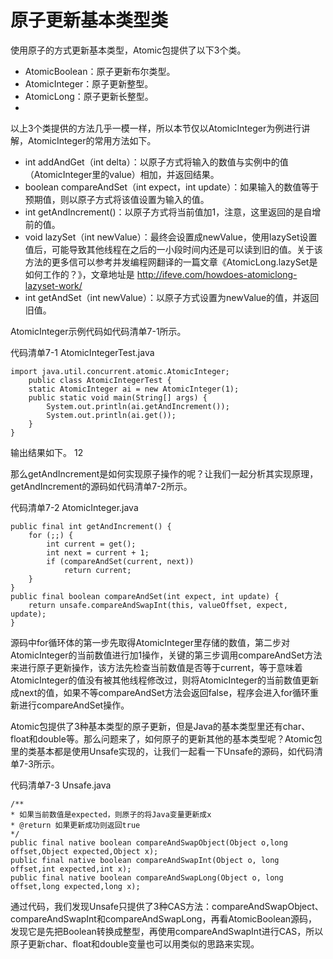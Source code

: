 # 原子更新基本类型类

使用原子的方式更新基本类型，Atomic包提供了以下3个类。

- AtomicBoolean：原子更新布尔类型。
- AtomicInteger：原子更新整型。
- AtomicLong：原子更新长整型。
-
以上3个类提供的方法几乎一模一样，所以本节仅以AtomicInteger为例进行讲解，AtomicInteger的常用方法如下。

- int addAndGet（int delta）：以原子方式将输入的数值与实例中的值（AtomicInteger里的value）相加，并返回结果。
- boolean compareAndSet（int expect，int update）：如果输入的数值等于预期值，则以原子方式将该值设置为输入的值。
- int getAndIncrement()：以原子方式将当前值加1，注意，这里返回的是自增前的值。
- void lazySet（int newValue）：最终会设置成newValue，使用lazySet设置值后，可能导致其他线程在之后的一小段时间内还是可以读到旧的值。关于该方法的更多信可以参考并发编程网翻译的一篇文章《AtomicLong.lazySet是如何工作的？》，文章地址是 http://ifeve.com/howdoes-atomiclong-lazyset-work/
- int getAndSet（int newValue）：以原子方式设置为newValue的值，并返回旧值。

AtomicInteger示例代码如代码清单7-1所示。

代码清单7-1 AtomicIntegerTest.java
```
import java.util.concurrent.atomic.AtomicInteger;
    public class AtomicIntegerTest {
    static AtomicInteger ai = new AtomicInteger(1);
    public static void main(String[] args) {
        System.out.println(ai.getAndIncrement());
        System.out.println(ai.get());
    }
}
```
输出结果如下。
12

那么getAndIncrement是如何实现原子操作的呢？让我们一起分析其实现原理，getAndIncrement的源码如代码清单7-2所示。

代码清单7-2 AtomicInteger.java
```
public final int getAndIncrement() {
    for (;;) {
        int current = get();
        int next = current + 1;
        if (compareAndSet(current, next))
            return current;
    }
}
public final boolean compareAndSet(int expect, int update) {
    return unsafe.compareAndSwapInt(this, valueOffset, expect, update);
}
```

源码中for循环体的第一步先取得AtomicInteger里存储的数值，第二步对AtomicInteger的当前数值进行加1操作，关键的第三步调用compareAndSet方法来进行原子更新操作，该方法先检查当前数值是否等于current，等于意味着AtomicInteger的值没有被其他线程修改过，则将AtomicInteger的当前数值更新成next的值，如果不等compareAndSet方法会返回false，程序会进入for循环重新进行compareAndSet操作。

Atomic包提供了3种基本类型的原子更新，但是Java的基本类型里还有char、float和double等。那么问题来了，如何原子的更新其他的基本类型呢？Atomic包里的类基本都是使用Unsafe实现的，让我们一起看一下Unsafe的源码，如代码清单7-3所示。

代码清单7-3 Unsafe.java
```
/**
* 如果当前数值是expected，则原子的将Java变量更新成x
* @return 如果更新成功则返回true
*/
public final native boolean compareAndSwapObject(Object o,long offset,Object expected,Object x);
public final native boolean compareAndSwapInt(Object o, long offset,int expected,int x);
public final native boolean compareAndSwapLong(Object o, long offset,long expected,long x);
```
通过代码，我们发现Unsafe只提供了3种CAS方法：compareAndSwapObject、compareAndSwapInt和compareAndSwapLong，再看AtomicBoolean源码，发现它是先把Boolean转换成整型，再使用compareAndSwapInt进行CAS，所以原子更新char、float和double变量也可以用类似的思路来实现。
